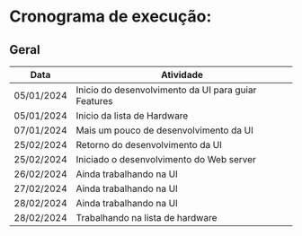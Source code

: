 # **Cronograma de execução:**
## Geral
|Data      | Atividade                                           |
|----------|-----------------------------------------------------|
05/01/2024 | Inicio do desenvolvimento da UI para guiar Features
05/01/2024 | Inicio da lista de Hardware
07/01/2024 | Mais um pouco de desenvolvimento da UI
25/02/2024 | Retorno do desenvolvimento da UI
25/02/2024 | Iniciado o desenvolvimento do Web server
26/02/2024 | Ainda trabalhando na UI
27/02/2024 | Ainda trabalhando na UI
28/02/2024 | Ainda trabalhando na UI
28/02/2024 | Trabalhando na lista de hardware

